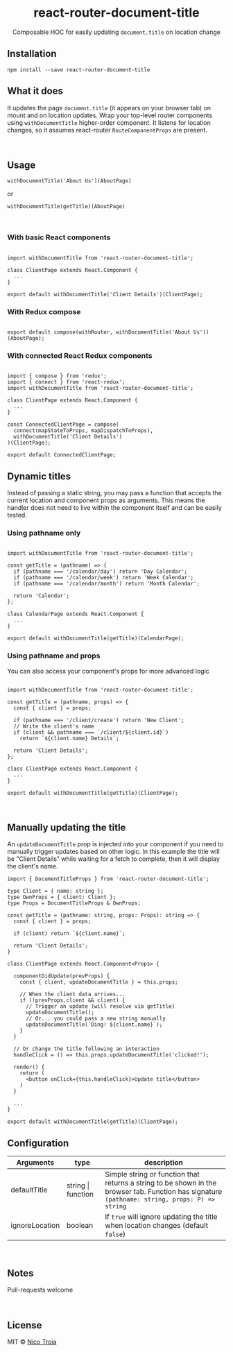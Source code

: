 <div align="center">
  <h1>react-router-document-title</h1>
  
  Composable HOC for easily updating `document.title` on location change
</div>

## Installation

```JS
npm install --save react-router-document-title
```

## What it does

It updates the page `document.title` (it appears on your browser tab) on mount and on location updates. Wrap your top-level router components using `withDocumentTitle` higher-order component. It listens for location changes, so it assumes react-router `RouteComponentProps` are present.

<p>&nbsp;</p>

## Usage

```JS
withDocumentTitle('About Us')(AboutPage)
```

<span>or</span>

```JS
withDocumentTitle(getTitle)(AboutPage)
```

<p>&nbsp;</p>

### With basic React components

```JSX

import withDocumentTitle from 'react-router-document-title';

class ClientPage extends React.Component {
  ...
}

export default withDocumentTitle('Client Details')(ClientPage);

```

### With Redux compose

```JSX

export default compose(withRouter, withDocumentTitle('About Us'))(AboutPage);

```

### With connected React Redux components

```JSX

import { compose } from 'redux';
import { connect } from 'react-redux';
import withDocumentTitle from 'react-router-document-title';

class ClientPage extends React.Component {
  ...
}

const ConnectedClientPage = compose(
  connect(mapStateToProps, mapDispatchToProps),
  withDocumentTitle('Client Details')
)(ClientPage);

export default ConnectedClientPage;

```

## Dynamic titles

Instead of passing a static string, you may pass a function that accepts the current location and component props as arguments. This means the handler does not need to live within the component itself and can be easily tested.


### Using pathname only

```JSX

import withDocumentTitle from 'react-router-document-title';

const getTitle = (pathname) => {
  if (pathname === '/calendar/day') return 'Day Calendar';
  if (pathname === '/calendar/week') return 'Week Calendar';
  if (pathname === '/calendar/month') return 'Month Calendar';

  return 'Calendar';
};

class CalendarPage extends React.Component {
  ...
}

export default withDocumentTitle(getTitle)(CalendarPage);

```


### Using pathname and props

You can also access your component's props for more advanced logic

```JSX

import withDocumentTitle from 'react-router-document-title';

const getTitle = (pathname, props) => {
  const { client } = props;

  if (pathname === '/client/create') return 'New Client';
  // Write the client's name
  if (client && pathname === `/client/${client.id}`)
    return `${client.name} Details`;

  return 'Client Details';
};

class ClientPage extends React.Component {
  ...
}

export default withDocumentTitle(getTitle)(ClientPage);

```

<p>&nbsp;</p>

## Manually updating the title

An `updateDocumentTitle` prop is injected into your component if you need to manually trigger updates based on other logic. In this example the title will be "Client Details" while waiting for a fetch to complete, then it will display the client's name.

```TS
import { DocumentTitleProps } from 'react-router-document-title';

type Client = { name: string };
type OwnProps = { client: Client };
type Props = DocumentTitleProps & OwnProps;

const getTitle = (pathname: string, props: Props): string => {
  const { client } = props;

  if (client) return `${client.name}`;

  return 'Client Details';
}

class ClientPage extends React.Component<Props> {
  
  componentDidUpdate(prevProps) {
    const { client, updateDocumentTitle } = this.props;

    // When the client data arrives...
    if (!prevProps.client && client) {
      // Trigger an update (will resolve via getTitle)
      updateDocumentTitle();
      // Or... you could pass a new string manually
      updateDocumentTitle(`Ding! ${client.name}`);
    }
  }

  // Or change the title following an interaction
  handleClick = () => this.props.updateDocumentTitle('clicked!');

  render() {
    return (
      <button onClick={this.handleClick}>Update title</button>
    )
  }

  ...
}

export default withDocumentTitle(getTitle)(ClientPage);

```

## Configuration

| Arguments | type | description |
| --------- | ---- | ----------- |
| defaultTitle | string \| function | Simple string or function that returns a string to be shown in the browser tab. Function has signature `(pathname: string, props: P) => string` |
| ignoreLocation | boolean | If `true` will ignore updating the title when location changes (default `false`) |

<p>&nbsp;</p>

## Notes

Pull-requests welcome

<p>&nbsp;</p>

## License

MIT © [Nico Troia](https://nicotroia.com)

